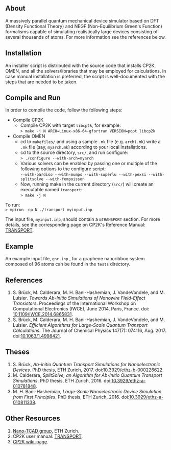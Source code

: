 About
-----
A massively parallel quantum mechanical device simulator based on DFT (Density Functional Theory) and NEGF (Non-Equilibrium Green's Function) formalisms capable of simulating realistically large devices consisting of several thousands of atoms. For more information see the references below.

Installation
------------
An installer script is distributed with the source code that installs CP2K, OMEN, and all the solvers/libraries that may be employed for calculations. In case manual installation is preferred, the script is well-documented with the steps that are needed to be taken.

Compile and Run
---------------
In order to compile the code, follow the following steps:

* Compile CP2K  
    * Compile CP2K with target `libcp2k`, for example:  
`> make -j N ARCH=Linux-x86-64-gfortran VERSION=popt libcp2k`
* Compile OMEN
    * cd to `makefiles/` and using a sample `.mk` file (e.g. `arch1.mk`) write a `.mk` file (say, `myarch.mk`) according to your local installations.
    * cd to the source directory, `src/`, and run configure:  
`> ./configure --with-arch=myarch`
    * Various solvers can be enabled by passing one or multiple of the following options to the configure script:  
`--with-pardiso --with-mumps --with-superlu --with-pexsi --with-splitsolve --with-fempoisson`
    * Now, running make in the current directory (`src/`) will create an executable named `transport`:  
`> make -j N`  
 
To run:  
`> mpirun -np N ./transport myinput.inp`  
 
The input file, `myinput.inp`, should contain a `&TRANSPORT` section. For more details, see the corresponding page on CP2K's Reference Manual: [TRANSPORT](https://manual.cp2k.org/trunk/CP2K_INPUT/FORCE_EVAL/DFT/TRANSPORT.html).

Example
-------
An example input file, `gnr.inp` , for a graphene nanoribbon system composed of 96 atoms can be found in the `tests` directory.

References
----------
1. S. Brück, M. Calderara, M. H. Bani-Hashemian, J. VandeVondele, and M. Luisier. *Towards Ab-Initio Simulations of Nanowire Field-Effect Transistors*. Proceedings of the International Workshop on Computational Electronics (IWCE), June 2014, Paris, France. doi: [10.1109/IWCE.2014.6865831](http://doi.org/10.1109/IWCE.2014.6865831).
2. S. Brück, M. Calderara, M. H. Bani-Hashemian, J. VandeVondele, and M. Luisier. *Efficient Algorithms for Large-Scale Quantum Transport Calculations*. The Journal of Chemical Physics 147(7): 074116, Aug. 2017. doi:[10.1063/1.4998421](http://doi.org/10.1063/1.4998421).

Theses
------
1. S. Brück, *Ab-initio Quantum Transport Simulations for Nanoelectronic Devices*. PhD thesis, ETH Zurich, 2017. doi:[10.3929/ethz-b-000226622](http://doi.org/10.3929/ethz-b-000226622).
2. M. Calderara, *SplitSolve, an Algorithm for Ab-Initio Quantum Transport Simulations*. PhD thesis, ETH Zurich, 2016. doi:[10.3929/ethz-a-010781848](https://doi.org/10.3929/ethz-a-010781848).
3. M. H. Bani-Hashemian, *Large-Scale Nanoelectronic Device Simulation from First Principles*. PhD thesis, ETH Zurich, 2016. doi:[10.3929/ethz-a-010811338](http://doi.org/10.3929/ethz-a-010811338).

Other Resources
---------------
1. [Nano-TCAD group](https://nano-tcad.ee.ethz.ch), ETH Zurich.  
2. CP2K user manual: [TRANSPORT](https://manual.cp2k.org/trunk/CP2K_INPUT/FORCE_EVAL/DFT/TRANSPORT.html).  
3. [CP2K wiki-page](https://www.cp2k.org/howto:cp2k_omen).
